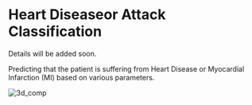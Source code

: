 
# Heart Diseaseor Attack Classification

Details will be added soon.

Predicting that the patient is suffering from Heart Disease or Myocardial Infarction (MI) based on various parameters.

![3d_comp](Plots/3d_hdisease_pca.gif)
